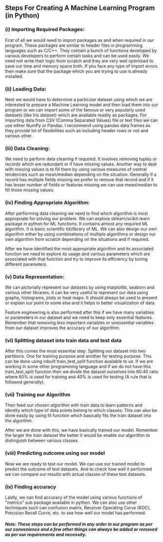 ## Steps For Creating A Machine Learning Program (in Python)
			
### (i) Importing Required Packages: 
First of all we would need to import packages as and when required in our program. These packages are similar to header files in programming languages such as C/C++. They contain a bunch of functions developed by various developers to perform certain tasks and can be used easily. We need not write their logic from scratch and they are very well optimised to save our time and memory space both. If you face any type of import errors then make sure that the package which you are trying to use is already installed.

### (ii) Loading Data: 
Next we would have to determine a particular dataset using which we are interested to prepare a Machine Learning model and then load them into our program or we can import some of the famous or very popularly used datasets (like Iris dataset) which are available readily as packages. For importing data from CSV (Comma Separated Values) file or text files we can use either NumPy or Pandas. I recommend using pandas data frames as they provide lot of flexibilities such as including header rows or not and various other.

### (iii) Data Cleaning: 
We need to perform data cleaning if required. It involves removing tuples or records which are redundant or if have missing values. Another way to deal with missing values is to fill them by using various measures of central tendencies such as mean/median depending on the situation. Generally if a record has multiple fields missing we prefer to remove that record and if it has lesser number of fields or features missing we can use mean/median to fill those missing values.

### (iv) Finding Appropriate Algorithm: 
After performing data cleaning we need to find which algorithm is most appropriate for solving our problem. We can explore sklearn/scikit-learn package in python for ML functions. It contains almost any required ML algorithm. It is basic scientific kit/library of ML. We can also design our own algorithm either by using combinations of multiple algorithms or design our own algorithm from scratch depending on the situations and if required.

After we have identified the most appropriate algorithm and its associated function we need to explore its usage and various parameters which are associated with that function and try to improve its efficiency by tuning different parameters.

### (v) Data Representation: 
We can pictorially represent our datasets by using matplotlib, seaborn and various other libraries. It can be very useful to represent our data using graphs, histograms, plots or heat maps. It should always be used to present or explain our point to some else and it helps in better visualization of data. 

Feature engineering is also performed after this if we have many variables or parameters in our dataset and we need to keep only essential features. Remember that removing less important variables or unessential variables from our dataset improves the accuracy of our algorithm.

### (vi) Splitting dataset into train data and test data
After this comes the most essential step. Splitting our dataset into two partitions. One for training purpose and another for testing purpose. This can be done using inbuilt train_test_split function available to us. If we are working in some other programming language and if we do not have this train_test_split function then we divide the dataset ourselves into 60:40 ratio where 60% is used for training and 40% is used for testing (A rule that is followed generally).

### (vii) Training our Algorithm
Then feed our chosen algorithm with train data to learn patterns and identity which type of data points belong to which classes. This can also be done easily by using fit function which basically fits the train dataset into the algorithm.

After we are done with this, we have basically trained our model. Remember the larger the train dataset the better it would be enable our algorithm to distinguish between various classes.

### (viii) Predicting outcome using our model
Now we are ready to test our model. We can use our trained model to predict the outcome of test datasets. And to check how well it performed we can compare our results with actual classes of these test datasets.

### (ix) Finding accuracy
Lastly, we can find accuracy of the model using various functions of "metrics" sub package available in python. We can also use other techniques such can confusion matrix, Receiver Operating Curve (ROC), Precision Recall Curve, etc. to see how well our model has performed.

##### Note: These steps can be performed in any order in our program as per our convenience and a few other things can always be added or removed as per our requirements and necessity.
